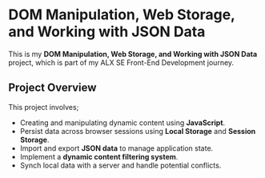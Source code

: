 # DOM Manipulation, Web Storage, and Working with JSON Data
This is my **DOM Manipulation, Web Storage, and Working with JSON Data** project, which is part of my ALX SE Front-End Development journey.

## Project Overview
This project involves;
- Creating and manipulating dynamic content using **JavaScript**.
- Persist data across browser sessions using **Local Storage** and **Session Storage**.
- Import and export **JSON data** to manage application state.
- Implement a **dynamic content filtering system**.
- Synch local data with a server and handle potential conflicts.
